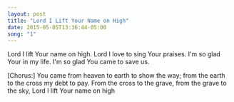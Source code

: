 ```yaml
---
layout: post
title: "Lord I Lift Your Name on High"
date: 2015-05-05T13:36:44-05:00
song: "1"
---
```


Lord I lift Your name on high.
Lord I love to sing Your praises.
I'm so glad Your in my life.
I'm so glad You came to save us.

[Chorus:]
You came from heaven to earth
to show the way;
from the earth to the cross
my debt to pay.
From the cross to the grave,
from the grave to the sky,
Lord I lift Your name on high
